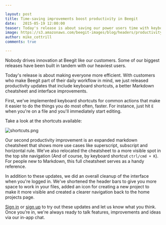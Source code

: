 ```yaml
---

layout: post
title: Time-saving improvements boost productivity in Beegit
date:   2015-05-19 12:00:00
teaser: Today's release is about saving our power users time with keyboard shortcuts, an easier-to-use Markdown cheatsheet and general interface improvements 
image: https://s3.amazonaws.com/beegit-images/blog/headers/productivity-release.jpg
author: mike_cottrill
comments: true

---
```


Nobody drives innovation at Beegit like our customers. Some of our biggest releases have been built in tandem with our heaviest users.

Today's release is about making everyone more efficient. With customers who make Beegit part of their daily workflow in mind, we just released productivity updates that include keyboard shortcuts, a better Markdown cheatsheet and interface improvements.

First, we've implemented keyboard shortcuts for common actions that make it easier to do the things you do most often, faster. For instance, just hit `E` when you're on a file and you'll immediately start editing.

Take a look at the shortcuts available: 

![shortcuts.png](https://ucarecdn.com/aa937a32-6c74-4554-8c95-5588851503f1/)

Our second productivity improvement is an expanded markdown cheatsheet that shows more use cases like superscript, subscript and horizontal rule. We've also relocated the cheatsheet to a more visible spot in the top site navigation (And of course, by keyboard shortcut `ctrl/cmd + K`). For people new to Markdown, this full cheatsheet serves as a handy reference.

In addition to these updates, we did an overall cleanup of the interface when you're logged in. We've shortened the header bars to give you more space to work in your files, added an icon for creating a new project to make it more visible and created a clearer navigation back to the home projects page.
 
[Sign in](https://beegit.com/login) or [sign up](https://beegit.com/signup) to try out these updates and let us know what you think. Once you’re in, we're always ready to talk features, improvements and ideas via our in-app chat.
